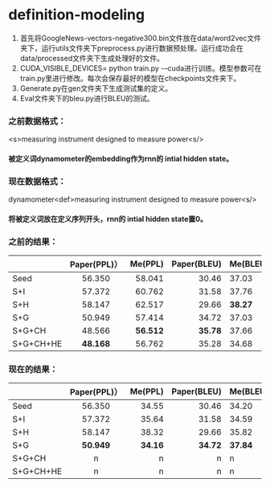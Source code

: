 # definition-modeling

1. 首先将GoogleNews-vectors-negative300.bin文件放在data/word2vec文件夹下，运行utils文件夹下preprocess.py进行数据预处理。运行成功会在data/processed文件夹下生成处理好的文件。
2. CUDA_VISIBLE_DEVICES=  python train.py -–cuda进行训练。模型参数可在train.py里进行修改。每次会保存最好的模型在checkpoints文件夹下。
3. Generate.py在gen文件夹下生成测试集的定义。
4. Eval文件夹下的bleu.py进行BLEU的测试。

### 之前数据格式：
\<s>measuring instrument designed to measure power\<s/>
#### 被定义词dynamometer的embedding作为rnn的 intial hidden state。
### 现在数据格式：
dynamometer\<def>measuring instrument designed to measure power\<s/>
#### 将被定义词放在定义序列开头，rnn的 intial hidden state置0。
### 之前的结果：
　|Paper(PPL)）|Me(PPL)|Paper(BLEU)|Me(BLEU)
---|:--:|---:|-:|-
Seed|56.350|58.041|30.46| 37.03
S+I|57.372|60.762|31.58| 37.76
S+H|58.147|62.517|29.66| **38.27**
S+G|50.949|57.414|34.72| 37.03
S+G+CH|48.566|**56.512**|**35.78**| 37.66
S+G+CH+HE|**48.168**|56.762|35.28| 34.68
### 现在的结果：
　|Paper(PPL)）|Me(PPL)|Paper(BLEU)|Me(BLEU)
---|:--:|---:|-:|-
Seed|56.350|34.55|30.46| 34.20
S+I|57.372|35.64|31.58| 34.59
S+H|58.147|38.32|29.66| 35.82
S+G|**50.949**|**34.16**|**34.72**| **37.84**
S+G+CH|n|n|n| n
S+G+CH+HE|n|n|n| n
